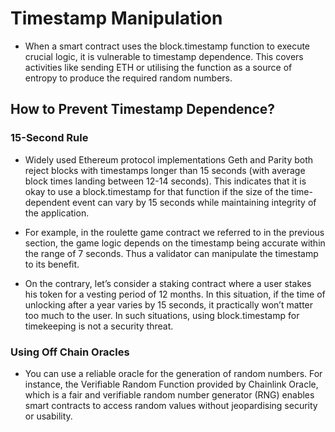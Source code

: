 # Timestamp Manipulation
- When a smart contract uses the block.timestamp function to execute crucial logic, it is vulnerable to timestamp dependence. This covers activities like sending ETH or utilising the function as a source of entropy to produce the required random numbers. 


## How to Prevent Timestamp Dependence?
### 15-Second Rule
- Widely used Ethereum protocol implementations Geth and Parity both reject blocks with timestamps longer than 15 seconds (with average block times landing between 12-14 seconds). This indicates that it is okay to use a block.timestamp for that function if the size of the time-dependent event can vary by 15 seconds while maintaining integrity of the application. 

- For example, in the roulette game contract we referred to in the previous section, the game logic depends on the timestamp being accurate within the range of 7 seconds. Thus a validator can manipulate the timestamp to its benefit. 

- On the contrary, let’s consider a staking contract where a user stakes his token for a vesting period of 12 months. In this situation, if the time of unlocking after a year varies by 15 seconds, it practically won’t matter too much to the user. In such situations, using block.timestamp for timekeeping is not a security threat. 

### Using Off Chain Oracles
- You can use a reliable oracle for the generation of random numbers. For instance, the Verifiable Random Function provided by Chainlink Oracle, which is a fair and verifiable random number generator (RNG) enables smart contracts to access random values without jeopardising security or usability.